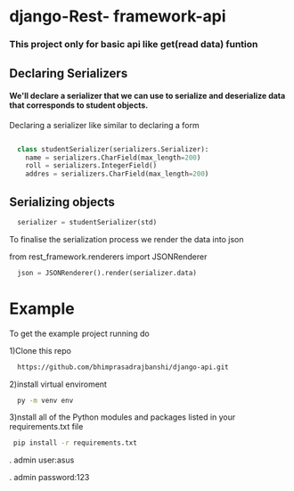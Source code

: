 # django-Rest- framework-api
<h3>This project only for basic api like get(read data) funtion</h3>

## Declaring Serializers
#### We'll declare a serializer that we can use to serialize and deserialize data that corresponds to student objects.
<p> Declaring a serializer like similar to declaring a form </p>

```python

  class studentSerializer(serializers.Serializer):
    name = serializers.CharField(max_length=200)
    roll = serializers.IntegerField()
    addres = serializers.CharField(max_length=200)
```
## Serializing objects

```python
  serializer = studentSerializer(std)
```
<p>To finalise the serialization process we render the data into json</p>
from rest_framework.renderers import JSONRenderer

```python
  json = JSONRenderer().render(serializer.data)
```

# Example
<p>To get the example project running do</p>
<p>1)Clone this repo </p> 

```bash
  https://github.com/bhimprasadrajbanshi/django-api.git
```

</p> 2)install virtual enviroment</p> 

```bash
  py -m venv env
```

</p> 3)nstall all of the Python modules and packages listed in your requirements.txt file</p> 

```bash
 pip install -r requirements.txt
```

<p>. admin user:asus</p>
<p>. admin password:123</p>


